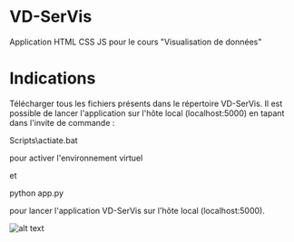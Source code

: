 # VD-SerVis
Application HTML CSS JS pour le cours "Visualisation de données"

# Indications
Télécharger tous les fichiers présents dans le répertoire VD-SerVis.
Il est possible de lancer l'application sur l'hôte local (localhost:5000) en tapant dans l'invite de commande :

Scripts\actiate.bat

pour activer l'environnement virtuel

et

python app.py

pour lancer l'application VD-SerVis sur l'hôte local (localhost:5000).

![alt text](https://github.com/nmonach2/VD-SerVis/blob/master/CaptureAppli.JPG)
